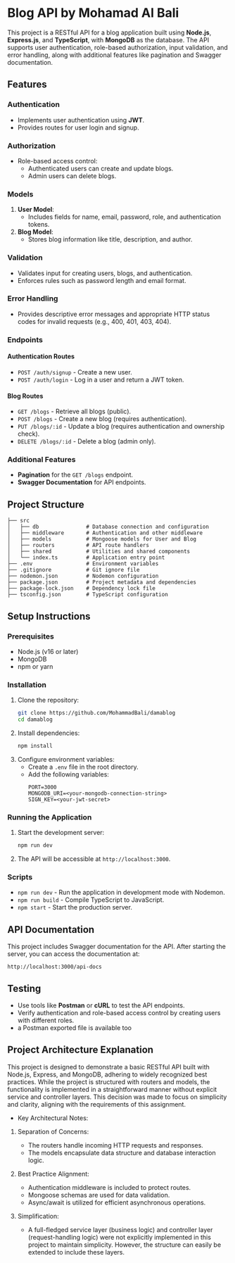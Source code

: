 # Blog API by Mohamad Al Bali

This project is a RESTful API for a blog application built using **Node.js**, **Express.js**, and **TypeScript**, with **MongoDB** as the database. The API supports user authentication, role-based authorization, input validation, and error handling, along with additional features like pagination and Swagger documentation.

## Features

### Authentication
- Implements user authentication using **JWT**.
- Provides routes for user login and signup.

### Authorization
- Role-based access control:
    - Authenticated users can create and update blogs.
    - Admin users can delete blogs.

### Models
1. **User Model**:
    - Includes fields for name, email, password, role, and authentication tokens.
2. **Blog Model**:
    - Stores blog information like title, description, and author.

### Validation
- Validates input for creating users, blogs, and authentication.
- Enforces rules such as password length and email format.

### Error Handling
- Provides descriptive error messages and appropriate HTTP status codes for invalid requests (e.g., 400, 401, 403, 404).

### Endpoints
#### Authentication Routes
- `POST /auth/signup` - Create a new user.
- `POST /auth/login` - Log in a user and return a JWT token.

#### Blog Routes
- `GET /blogs` - Retrieve all blogs (public).
- `POST /blogs` - Create a new blog (requires authentication).
- `PUT /blogs/:id` - Update a blog (requires authentication and ownership check).
- `DELETE /blogs/:id` - Delete a blog (admin only).

### Additional Features
- **Pagination** for the `GET /blogs` endpoint.
- **Swagger Documentation** for API endpoints.

## Project Structure
```
├── src
│   ├── db               # Database connection and configuration
│   ├── middleware       # Authentication and other middleware
│   ├── models           # Mongoose models for User and Blog
│   ├── routers          # API route handlers
│   ├── shared           # Utilities and shared components
│   └── index.ts         # Application entry point
├── .env                 # Environment variables
├── .gitignore           # Git ignore file
├── nodemon.json         # Nodemon configuration
├── package.json         # Project metadata and dependencies
├── package-lock.json    # Dependency lock file
├── tsconfig.json        # TypeScript configuration
```

## Setup Instructions

### Prerequisites
- Node.js (v16 or later)
- MongoDB
- npm or yarn

### Installation
1. Clone the repository:
   ```bash
   git clone https://github.com/MohammadBali/damablog
   cd damablog
   ```
2. Install dependencies:
   ```bash
   npm install
   ```
3. Configure environment variables:
    - Create a `.env` file in the root directory.
    - Add the following variables:
      ```env
      PORT=3000
      MONGODB_URI=<your-mongodb-connection-string>
      SIGN_KEY=<your-jwt-secret>
      ```

### Running the Application
1. Start the development server:
   ```bash
   npm run dev
   ```
2. The API will be accessible at `http://localhost:3000`.

### Scripts
- `npm run dev` - Run the application in development mode with Nodemon.
- `npm run build` - Compile TypeScript to JavaScript.
- `npm start` - Start the production server.

## API Documentation
This project includes Swagger documentation for the API. After starting the server, you can access the documentation at:
```
http://localhost:3000/api-docs
```

## Testing
- Use tools like **Postman** or **cURL** to test the API endpoints.
- Verify authentication and role-based access control by creating users with different roles.
- a Postman exported file is available too

## Project Architecture Explanation
This project is designed to demonstrate a basic RESTful API built with Node.js, Express, and MongoDB, adhering to widely recognized best practices. While the project is structured with routers and models, the functionality is implemented in a straightforward manner without explicit service and controller layers. This decision was made to focus on simplicity and clarity, aligning with the requirements of this assignment.

- Key Architectural Notes:
1. Separation of Concerns:
    - The routers handle incoming HTTP requests and responses.
    - The models encapsulate data structure and database interaction logic.
      
2. Best Practice Alignment:
    - Authentication middleware is included to protect routes.
    - Mongoose schemas are used for data validation.
    - Async/await is utilized for efficient asynchronous operations.

3. Simplification:

    - A full-fledged service layer (business logic) and controller layer (request-handling logic) were not explicitly implemented in this project to maintain simplicity. However, the structure can easily be extended to include these layers.


